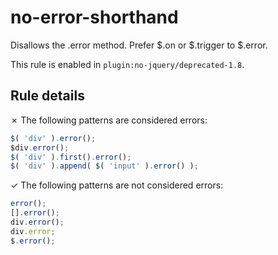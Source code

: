 # no-error-shorthand

Disallows the .error method. Prefer $.on or $.trigger to $.error.

This rule is enabled in `plugin:no-jquery/deprecated-1.8`.

## Rule details

✗ The following patterns are considered errors:
```js
$( 'div' ).error();
$div.error();
$( 'div' ).first().error();
$( 'div' ).append( $( 'input' ).error() );
```

✓ The following patterns are not considered errors:
```js
error();
[].error();
div.error();
div.error;
$.error();
```
